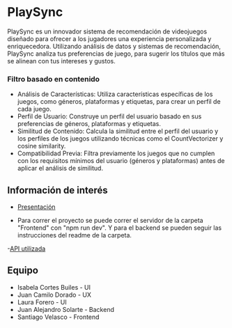 
# PlaySync
PlaySync es un innovador sistema de recomendación de videojuegos diseñado para ofrecer a los jugadores una experiencia personalizada y enriquecedora. Utilizando análisis de datos y sistemas de recomendación, PlaySync analiza tus preferencias de juego, para sugerir los títulos que más se alinean con tus intereses y gustos. 

### Filtro basado en contenido
- Análisis de Características: Utiliza características específicas de los juegos, como géneros, plataformas y etiquetas, para crear un perfil de cada juego.
- Perfil de Usuario: Construye un perfil del usuario basado en sus preferencias de géneros, plataformas y etiquetas.
- Similitud de Contenido: Calcula la similitud entre el perfil del usuario y los perfiles de los juegos utilizando técnicas como el CountVectorizer y cosine similarity.
- Compatibilidad Previa: Filtra previamente los juegos que no cumplen con los requisitos mínimos del usuario (géneros y plataformas) antes de aplicar el análisis de similitud.
## Información de interés

- [Presentación](https://www.figma.com/proto/kj3aESXbwKaSIiOgM1W5OQ/STI?page-id=14%3A2244&node-id=1025-3658&viewport=-6850%2C-1416%2C0.26&t=zCn8Z2JsKml7N4ND-1&scaling=scale-down&starting-point-node-id=1017%3A2801&content-scaling=fixed)

- Para correr el proyecto se puede correr el servidor de la carpeta "Frontend" con 
"npm run dev". Y para el backend se pueden seguir las instrucciones del readme de la carpeta.

-[API utilizada](https://rawg.io/apidocs)


## Equipo

- Isabela Cortes Builes - UI
- Juan Camilo Dorado - UX
- Laura Forero - UI
- Juan Alejandro Solarte - Backend
- Santiago Velasco - Frontend


